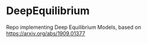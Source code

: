 # DeepEquilibrium
Repo implementing Deep Equilibrium Models, based on https://arxiv.org/abs/1909.01377
